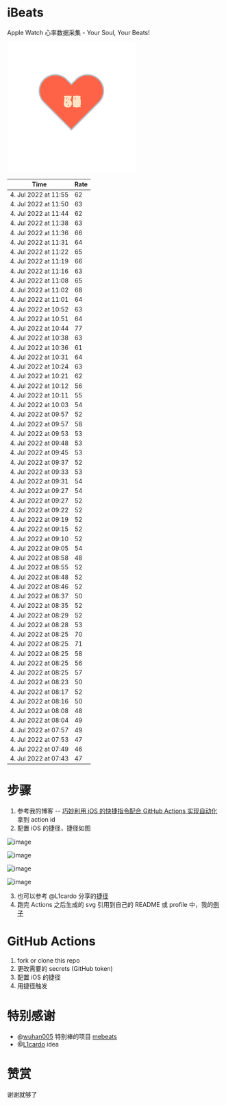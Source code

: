 # iBeats
Apple Watch 心率数据采集 - Your Soul, Your Beats!

![](./files/heart.svg)

<!--START_SECTION:my_heart_rate-->
| Time | Rate | 
 | ---- | ---- | 
| 4. Jul 2022 at 11:55 | 62 |
| 4. Jul 2022 at 11:50 | 63 |
| 4. Jul 2022 at 11:44 | 62 |
| 4. Jul 2022 at 11:38 | 63 |
| 4. Jul 2022 at 11:36 | 66 |
| 4. Jul 2022 at 11:31 | 64 |
| 4. Jul 2022 at 11:22 | 65 |
| 4. Jul 2022 at 11:19 | 66 |
| 4. Jul 2022 at 11:16 | 63 |
| 4. Jul 2022 at 11:08 | 65 |
| 4. Jul 2022 at 11:02 | 68 |
| 4. Jul 2022 at 11:01 | 64 |
| 4. Jul 2022 at 10:52 | 63 |
| 4. Jul 2022 at 10:51 | 64 |
| 4. Jul 2022 at 10:44 | 77 |
| 4. Jul 2022 at 10:38 | 63 |
| 4. Jul 2022 at 10:36 | 61 |
| 4. Jul 2022 at 10:31 | 64 |
| 4. Jul 2022 at 10:24 | 63 |
| 4. Jul 2022 at 10:21 | 62 |
| 4. Jul 2022 at 10:12 | 56 |
| 4. Jul 2022 at 10:11 | 55 |
| 4. Jul 2022 at 10:03 | 54 |
| 4. Jul 2022 at 09:57 | 52 |
| 4. Jul 2022 at 09:57 | 58 |
| 4. Jul 2022 at 09:53 | 53 |
| 4. Jul 2022 at 09:48 | 53 |
| 4. Jul 2022 at 09:45 | 53 |
| 4. Jul 2022 at 09:37 | 52 |
| 4. Jul 2022 at 09:33 | 53 |
| 4. Jul 2022 at 09:31 | 54 |
| 4. Jul 2022 at 09:27 | 54 |
| 4. Jul 2022 at 09:27 | 52 |
| 4. Jul 2022 at 09:22 | 52 |
| 4. Jul 2022 at 09:19 | 52 |
| 4. Jul 2022 at 09:15 | 52 |
| 4. Jul 2022 at 09:10 | 52 |
| 4. Jul 2022 at 09:05 | 54 |
| 4. Jul 2022 at 08:58 | 48 |
| 4. Jul 2022 at 08:55 | 52 |
| 4. Jul 2022 at 08:48 | 52 |
| 4. Jul 2022 at 08:46 | 52 |
| 4. Jul 2022 at 08:37 | 50 |
| 4. Jul 2022 at 08:35 | 52 |
| 4. Jul 2022 at 08:29 | 52 |
| 4. Jul 2022 at 08:28 | 53 |
| 4. Jul 2022 at 08:25 | 70 |
| 4. Jul 2022 at 08:25 | 71 |
| 4. Jul 2022 at 08:25 | 58 |
| 4. Jul 2022 at 08:25 | 56 |
| 4. Jul 2022 at 08:25 | 57 |
| 4. Jul 2022 at 08:23 | 50 |
| 4. Jul 2022 at 08:17 | 52 |
| 4. Jul 2022 at 08:16 | 50 |
| 4. Jul 2022 at 08:08 | 48 |
| 4. Jul 2022 at 08:04 | 49 |
| 4. Jul 2022 at 07:57 | 49 |
| 4. Jul 2022 at 07:53 | 47 |
| 4. Jul 2022 at 07:49 | 46 |
| 4. Jul 2022 at 07:43 | 47 |

<!--END_SECTION:my_heart_rate-->

# 步骤
1. 参考我的博客 -- [巧妙利用 iOS 的快捷指令配合 GitHub Actions 实现自动化](https://github.com/yihong0618/gitblog/issues/198) 拿到 action id
2. 配置 iOS 的捷径，捷径如图

![image](https://user-images.githubusercontent.com/15976103/122154218-0db0b480-ce97-11eb-93bb-5aec07c558dc.png)

![image](https://user-images.githubusercontent.com/15976103/122154236-186b4980-ce97-11eb-8e4b-70551a0391ae.png)

![image](https://user-images.githubusercontent.com/15976103/122154268-2d47dd00-ce97-11eb-902e-3acf292265a9.png)

![image](https://user-images.githubusercontent.com/15976103/122174055-fa144680-ceb4-11eb-9be2-3eb83cd516f7.png)

3. 也可以参考 @L1cardo 分享的[捷径](https://www.icloud.com/shortcuts/6ab6047b459c41ad822ad6b94b1c03d4)
4. 跑完 Actions 之后生成的 svg 引用到自己的 README 或 profile 中，我的[例子](https://github.com/yihong0618) 

# GitHub Actions

1. fork or clone this repo
2. 更改需要的 secrets (GitHub token)
3. 配置 iOS 的捷径
4. 用捷径触发

# 特别感谢
- @[wuhan005](https://github.com/wuhan005) 特别棒的项目 [mebeats](https://github.com/wuhan005/mebeats)
- @[L1cardo](https://github.com/L1cardo) idea

# 赞赏
谢谢就够了
